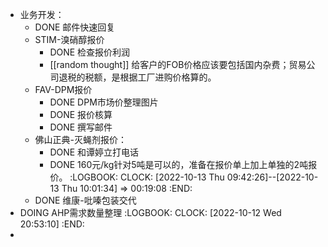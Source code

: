 - 业务开发：
	- DONE 邮件快速回复
	- STIM-溴硝醇报价
		- DONE 检查报价利润
		- [[random thought]] 给客户的FOB价格应该要包括国内杂费；贸易公司退税的税额，是根据工厂进购价格算的。
	- FAV-DPM报价
		- DONE DPM市场价整理图片
		- DONE 报价核算
		- DONE 撰写邮件
	- 佛山正典-灭蝇剂报价：
		- DONE 和谭婷立打电话
		- DONE 160元/kg针对5吨是可以的，准备在报价单上加上单独的2吨报价。
		  :LOGBOOK:
		  CLOCK: [2022-10-13 Thu 09:42:26]--[2022-10-13 Thu 10:01:34] =>  00:19:08
		  :END:
	- DONE 维康-吡嗪包装交代
- DOING AHP需求数量整理
  :LOGBOOK:
  CLOCK: [2022-10-12 Wed 20:53:10]
  :END:
-